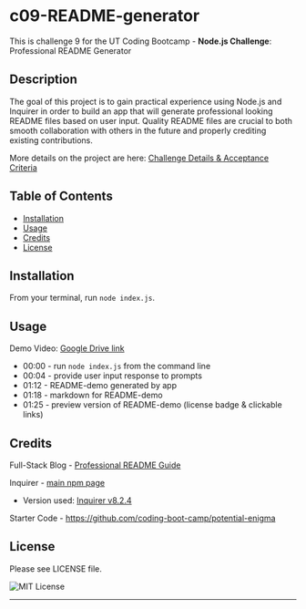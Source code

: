 # c09-README-generator
This is challenge 9 for the UT Coding Bootcamp - **Node.js Challenge**: Professional README Generator

## Description

The goal of this project is to gain practical experience using Node.js and Inquirer in order to build an app that will generate professional looking README files based on user input. Quality README files are crucial to both smooth collaboration with others in the future and properly crediting existing contributions.


More details on the project are here: [Challenge Details & Acceptance Criteria](https://github.com/AustinBQ02/c09-README-generator/issues/4) 

## Table of Contents

- [Installation](#installation)
- [Usage](#usage)
- [Credits](#credits)
- [License](#license)

## Installation

From your terminal, run `node index.js`.

## Usage

Demo Video: [Google Drive link](https://drive.google.com/file/d/1bfQv8huGz617f-e7xsBgphTMShxAXpFM/view?usp=sharing)

- 00:00 - run `node index.js` from the command line
- 00:04 - provide user input response to prompts
- 01:12 - README-demo generated by app
- 01:18 - markdown for README-demo
- 01:25 - preview version of README-demo (license badge & clickable links)



## Credits

Full-Stack Blog - [Professional README Guide](https://coding-boot-camp.github.io/full-stack/github/professional-readme-guide)  

Inquirer - [main npm page](https://www.npmjs.com/package/inquirer)  
 - Version used: [Inquirer v8.2.4](https://www.npmjs.com/package/inquirer/v/8.2.4)  

Starter Code - https://github.com/coding-boot-camp/potential-enigma

## License

Please see LICENSE file.

![MIT License](https://img.shields.io/github/license/AustinBQ02/c03-password-generator)

---

